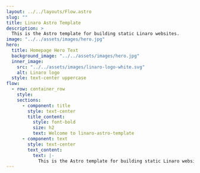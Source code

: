 ```yaml
---
layout: ../../layouts/Flow.astro
slug: ""
title: Linaro Astro Template
description: >
  This is the Astro template for building static Linaro websites.
image: "../../assets/images/hero.jpg"
hero:
  title: Homepage Hero Text
  background_image: "../../assets/images/hero.jpg"
  inner_image:
    src: "../../assets/images/linaro-logo-white.svg"
    alt: Linaro logo
  style: text-center uppercase
flow:
  - row: container_row
    style:
    sections:
      - component: title
        style: text-center
        title_content:
          style: font-bold
          size: h2
          text: Welcome to linaro-astro-template
      - component: text
        style: text-center
        text_content:
          text: |-
            This is the Astro template for building static Linaro websites.
---
```


